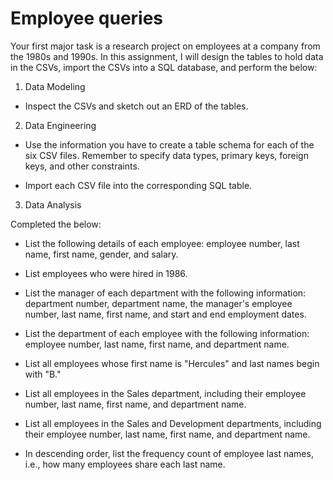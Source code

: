 # Employee queries
Your first major task is a research project on employees at a company from the 1980s and 1990s.
In this assignment, I will design the tables to hold data in the CSVs, import the CSVs into a SQL database, and perform the below:


1. Data Modeling
- Inspect the CSVs and sketch out an ERD of the tables. 

2. Data Engineering

- Use the information you have to create a table schema for each of the six CSV files. Remember to specify data types, primary keys, foreign keys, and other constraints.


- Import each CSV file into the corresponding SQL table.


3. Data Analysis

Completed the below:


- List the following details of each employee: employee number, last name, first name, gender, and salary.


- List employees who were hired in 1986.


- List the manager of each department with the following information: department number, department name, the manager's employee number, last name, first name, and start and end employment dates.


- List the department of each employee with the following information: employee number, last name, first name, and department name.


- List all employees whose first name is "Hercules" and last names begin with "B."


- List all employees in the Sales department, including their employee number, last name, first name, and department name.


- List all employees in the Sales and Development departments, including their employee number, last name, first name, and department name.


- In descending order, list the frequency count of employee last names, i.e., how many employees share each last name.
